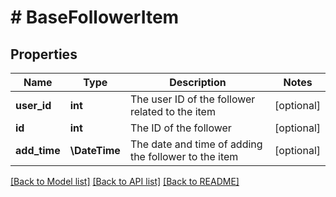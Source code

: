 # # BaseFollowerItem

## Properties

Name | Type | Description | Notes
------------ | ------------- | ------------- | -------------
**user_id** | **int** | The user ID of the follower related to the item | [optional]
**id** | **int** | The ID of the follower | [optional]
**add_time** | **\DateTime** | The date and time of adding the follower to the item | [optional]

[[Back to Model list]](../../README.md#models) [[Back to API list]](../../README.md#endpoints) [[Back to README]](../../README.md)
